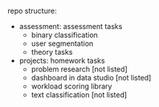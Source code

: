 repo structure:
- assessment: assessment tasks
  - binary classification
  - user segmentation
  - theory tasks
- projects: homework tasks
  - problem research [not listed]
  - dashboard in data studio [not listed]
  - workload scoring library
  - text classification [not listed]
